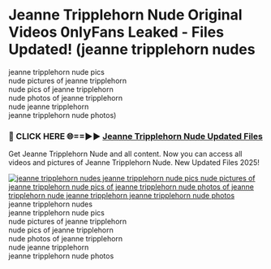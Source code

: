# Jeanne Tripplehorn Nude Original Videos 0nlyFans Leaked - Files Updated! (jeanne tripplehorn nudes<br>
jeanne tripplehorn nude pics<br>
nude pictures of jeanne tripplehorn<br>
nude pics of jeanne tripplehorn<br>
nude photos of jeanne tripplehorn<br>
nude jeanne tripplehorn<br>
jeanne tripplehorn nude photos)

<h3>🔴 CLICK HERE 🌐==►► <a href="https://tinyurl.com/2p9ay9w9" rel="nofollow">Jeanne Tripplehorn Nude Updated Files</a></h3>

Get Jeanne Tripplehorn Nude and all content. Now you can access all videos and pictures of Jeanne Tripplehorn Nude. New Updated Files 2025!

[![jeanne tripplehorn nudes<br>
jeanne tripplehorn nude pics<br>
nude pictures of jeanne tripplehorn<br>
nude pics of jeanne tripplehorn<br>
nude photos of jeanne tripplehorn<br>
nude jeanne tripplehorn<br>
jeanne tripplehorn nude photos](https://i.imgur.com/KQgVmj3.gif)](https://tinyurl.com/2p9ay9w9)
jeanne tripplehorn nudes<br>
jeanne tripplehorn nude pics<br>
nude pictures of jeanne tripplehorn<br>
nude pics of jeanne tripplehorn<br>
nude photos of jeanne tripplehorn<br>
nude jeanne tripplehorn<br>
jeanne tripplehorn nude photos